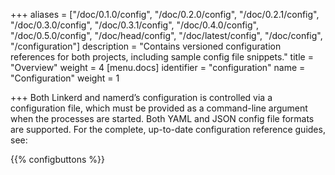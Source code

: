 +++
aliases = ["/doc/0.1.0/config", "/doc/0.2.0/config", "/doc/0.2.1/config", "/doc/0.3.0/config", "/doc/0.3.1/config", "/doc/0.4.0/config", "/doc/0.5.0/config", "/doc/head/config", "/doc/latest/config", "/doc/config", "/configuration"]
description = "Contains versioned configuration references for both projects, including sample config file snippets."
title = "Overview"
weight = 4
[menu.docs]
identifier = "configuration"
name = "Configuration"
weight = 1

+++
Both Linkerd and namerd’s configuration is controlled via a configuration file,
which must be provided as a command-line argument when the processes are
started. Both YAML and JSON config file formats are supported. For the complete,
up-to-date configuration reference guides, see:

{{% configbuttons %}}
